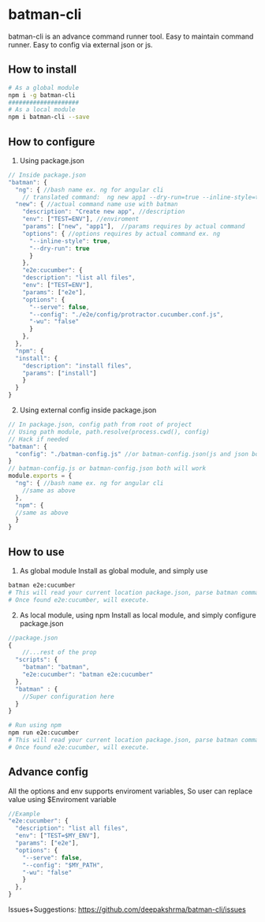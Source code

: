 # batman-cli
batman-cli is an advance command runner tool. Easy to maintain command runner. Easy to config via external json or js.
## How to install
```bash
# As a global module
npm i -g batman-cli
####################
# As a local module
npm i batman-cli --save
```
## How to configure 
1.  Using package.json 
```js
// Inside package.json
"batman": {
  "ng": { //bash name ex. ng for angular cli
    // translated command:  ng new app1 --dry-run=true --inline-style=true
  "new": { //actual command name use with batman
    "description": "Create new app", //description 
    "env": ["TEST=ENV"], //enviroment
    "params": ["new", "app1"],  //params requires by actual command
    "options": { //options requires by actual command ex. ng
      "--inline-style": true,
      "--dry-run": true
      }
    },
    "e2e:cucumber": {
    "description": "list all files",
    "env": ["TEST=ENV"],
    "params": ["e2e"],
    "options": {
      "--serve": false,
      "--config": "./e2e/config/protractor.cucumber.conf.js",
      "-wu": "false"
      }
    },
  },
  "npm": {
  "install": {
    "description": "install files",
    "params": ["install"]
    }
  }
}
```
2.  Using external config inside package.json 
```js
// In package.json, config path from root of project
// Using path module, path.resolve(process.cwd(), config)
// Hack if needed
"batman": {
  "config": "./batman-config.js" //or batman-config.json(js and json both supported)
}
// batman-config.js or batman-config.json both will work
module.exports = {
  "ng": { //bash name ex. ng for angular cli
    //same as above
  },
  "npm": {
  //same as above
  }
}
```
## How to use
1. As global module 
Install as global module, and simply use
```bash
batman e2e:cucumber
# This will read your current location package.json, parse batman commands
# Once found e2e:cucumber, will execute.
```
2. As local module, using npm
Install as local module, and simply configure package.json
```js
//package.json
{
    //...rest of the prop
  "scripts": {
    "batman": "batman",
    "e2e:cucumber": "batman e2e:cucumber"
  },
  "batman" : { 
    //Super configuration here
  }
}
```
```bash
# Run using npm
npm run e2e:cucumber
# This will read your current location package.json, parse batman commands
# Once found e2e:cucumber, will execute.
```
## Advance config 
All the options and env supports enviroment variables, So user can replace value using $Enviroment variable
```js
//Example
"e2e:cucumber": {
  "description": "list all files",
  "env": ["TEST=$MY_ENV"],
  "params": ["e2e"],
  "options": {
    "--serve": false,
    "--config": "$MY_PATH",
    "-wu": "false"
    }
  },
}
```
Issues+Suggestions: https://github.com/deepakshrma/batman-cli/issues